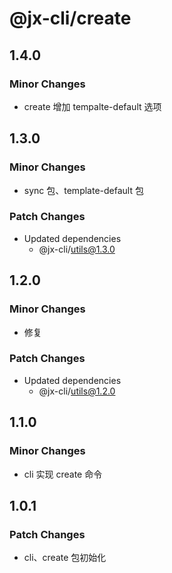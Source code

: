 # @jx-cli/create

## 1.4.0

### Minor Changes

- create 增加 tempalte-default 选项

## 1.3.0

### Minor Changes

- sync 包、template-default 包

### Patch Changes

- Updated dependencies
  - @jx-cli/utils@1.3.0

## 1.2.0

### Minor Changes

- 修复

### Patch Changes

- Updated dependencies
  - @jx-cli/utils@1.2.0

## 1.1.0

### Minor Changes

- cli 实现 create 命令

## 1.0.1

### Patch Changes

- cli、create 包初始化
